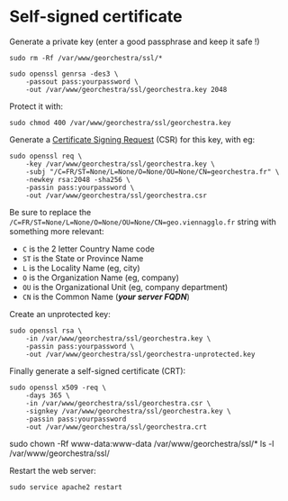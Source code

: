 # Self-signed certificate

Generate a private key (enter a good passphrase and keep it safe !)
```
sudo rm -Rf /var/www/georchestra/ssl/*

sudo openssl genrsa -des3 \
	-passout pass:yourpassword \
	-out /var/www/georchestra/ssl/georchestra.key 2048
```

Protect it with:
```
sudo chmod 400 /var/www/georchestra/ssl/georchestra.key
```

Generate a [Certificate Signing Request](http://en.wikipedia.org/wiki/Certificate_signing_request) (CSR) for this key, with eg:
```
sudo openssl req \
	-key /var/www/georchestra/ssl/georchestra.key \
	-subj "/C=FR/ST=None/L=None/O=None/OU=None/CN=georchestra.fr" \
	-newkey rsa:2048 -sha256 \
	-passin pass:yourpassword \
	-out /var/www/georchestra/ssl/georchestra.csr
```

Be sure to replace the ```/C=FR/ST=None/L=None/O=None/OU=None/CN=geo.viennagglo.fr``` string with something more relevant:
 * ```C``` is the 2 letter Country Name code
 * ```ST``` is the State or Province Name
 * ```L``` is the Locality Name (eg, city)
 * ```O``` is the Organization Name (eg, company)
 * ```OU``` is the Organizational Unit (eg, company department)
 * ```CN``` is the Common Name (***your server FQDN***)

Create an unprotected key:
```
sudo openssl rsa \
	-in /var/www/georchestra/ssl/georchestra.key \
	-passin pass:yourpassword \
	-out /var/www/georchestra/ssl/georchestra-unprotected.key
```

Finally generate a self-signed certificate (CRT):
```
sudo openssl x509 -req \
	-days 365 \
	-in /var/www/georchestra/ssl/georchestra.csr \
	-signkey /var/www/georchestra/ssl/georchestra.key \
	-passin pass:yourpassword
	-out /var/www/georchestra/ssl/georchestra.crt
```

sudo chown -Rf www-data:www-data /var/www/georchestra/ssl/*
ls -l /var/www/georchestra/ssl/

Restart the web server:
```
sudo service apache2 restart
``` 
